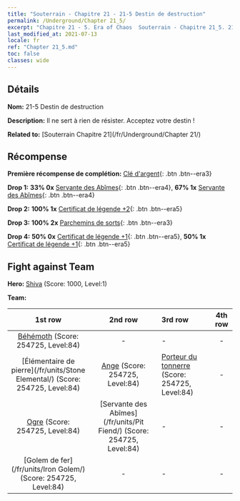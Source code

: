 ```yaml
---
title: "Souterrain - Chapitre 21 - 21-5 Destin de destruction"
permalink: /Underground/Chapter 21_5/
excerpt: "Chapitre 21 - 5. Era of Chaos  Souterrain - Chapitre 21_5. 21-5 Destin de destruction"
last_modified_at: 2021-07-13
locale: fr
ref: "Chapter 21_5.md"
toc: false
classes: wide
---
```


## Détails

 **Nom:** 21-5 Destin de destruction

 **Description:** Il ne sert à rien de résister. Acceptez votre destin !

 **Related to:** [Souterrain Chapitre 21](/fr/Underground/Chapter 21/)

## Récompense

 **Première récompense de complétion:** [Clé d'argent](/ItemsFR/con_693/){: .btn .btn--era3}

 **Drop 1:** **33% 0x** [Servante des Abîmes](/ItemsFR/unt_230/){: .btn .btn--era4}, **67% 1x** [Servante des Abîmes](/ItemsFR/unt_230/){: .btn .btn--era4}

 **Drop 2:** **100% 1x** [Certificat de légende +2](/ItemsFR/mat_81/){: .btn .btn--era5}

 **Drop 3:** **100% 2x** [Parchemins de sorts](/ItemsFR/con_694/){: .btn .btn--era3}

 **Drop 4:** **50% 0x** [Certificat de légende +1](/ItemsFR/mat_74/){: .btn .btn--era5}, **50% 1x** [Certificat de légende +1](/ItemsFR/mat_74/){: .btn .btn--era5}


## Fight against Team
 **Hero:** [Shiva](/fr/heroes/Shiva/) (Score: 1000, Level:1)

 **Team:**


  | 1st row | 2nd row | 3rd row | 4th row |
  |:----:|:----:|:----|:----:|
  | [Béhémoth](/fr/units/Behemoth/) (Score: 254725, Level:84)  | - | - | - |
  | [Élémentaire de pierre](/fr/units/Stone Elemental/) (Score: 254725, Level:84)  | [Ange](/fr/units/Angel/) (Score: 254725, Level:84)  | [Porteur du tonnerre](/fr/units/Stormbringer/) (Score: 254725, Level:84)  | - |
  | [Ogre](/fr/units/Ogre/) (Score: 254725, Level:84)  | [Servante des Abîmes](/fr/units/Pit Fiend/) (Score: 254725, Level:84)  | - | - |
  | [Golem de fer](/fr/units/Iron Golem/) (Score: 254725, Level:84)  | - | - | - |


